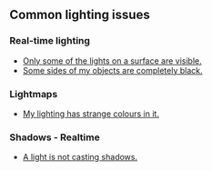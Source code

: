 ## Common lighting issues

### Real-time lighting
- [Only some of the lights on a surface are visible.](Lighting/Light%20Limits/Choose%20Pipeline.md)
- [Some sides of my objects are completely black.](Lighting/Environment%20Lighting/Lighting%20Settings.md)  

### Lightmaps
- [My lighting has strange colours in it.](Lighting/Lightmaps/Compression.md)

### Shadows - Realtime
- [A light is not casting shadows.](Lighting/Shadows/Missing%20Shadows.md)